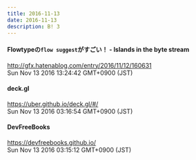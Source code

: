 ```yaml
---
title: 2016-11-13
date: 2016-11-13
description: B! 3
---
```


#### Flowtypeの`flow suggest`がすごい！ - Islands in the byte stream
http://gfx.hatenablog.com/entry/2016/11/12/160631<br>
Sun Nov 13 2016 13:24:42 GMT+0900 (JST)<br>


#### deck.gl
https://uber.github.io/deck.gl/#/<br>
Sun Nov 13 2016 03:16:54 GMT+0900 (JST)<br>


#### DevFreeBooks
https://devfreebooks.github.io/<br>
Sun Nov 13 2016 03:15:12 GMT+0900 (JST)<br>


